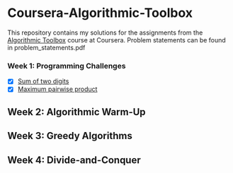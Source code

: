 # Coursera-Algorithmic-Toolbox

This repository contains my solutions for the assignments from the [Algorithmic Toolbox](https://www.coursera.org/learn/algorithmic-toolbox) course at Coursera. Problem statements can be found in problem_statements.pdf

### Week 1: Programming Challenges
- [x] [Sum of two digits]()
- [x] [Maximum pairwise product]()

## Week 2: Algorithmic Warm-Up


## Week 3: Greedy Algorithms


## Week 4: Divide-and-Conquer
